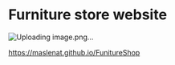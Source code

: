 # Furniture store website
![Uploading image.png…]()




<a href="https://maslenat.github.io/FunitureShop/">https://maslenat.github.io/FunitureShop</a>
